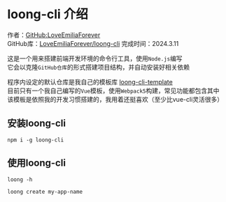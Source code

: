 # loong-cli 介绍

作者：[GitHub:LoveEmiliaForever](https://github.com/LoveEmiliaForever)  
GitHub库：[LoveEmiliaForever/loong-cli](https://github.com/LoveEmiliaForever/loong-cli)
完成时间：2024.3.11

这是一个用来搭建前端开发环境的命令行工具，使用`Node.js`编写  
它会以克隆`GitHub仓库`的形式搭建项目结构，并自动安装好相关依赖  
  
程序内设定的默认仓库是我自己的模板库 [loong-cli-template](https://github.com/LoveEmiliaForever/loong-cli-template)  
目前只有一个我自己编写的`Vue`模板，使用`Webpack5`构建，常见功能都包含其中  
该模板是依照我的开发习惯搭建的，我用着还挺喜欢（至少比vue-cli灵活很多）  

## 安装loong-cli

```shell
npm i -g loong-cli
```

## 使用loong-cli

```shell
loong -h
```

```shell
loong create my-app-name
```
